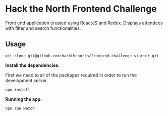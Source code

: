 # Hack the North Frontend Challenge 

Front end application created using ReactJS and Redux.
Displays attendees with filter and search functionalities.

## Usage

`git clone git@github.com:hackthenorth/frontend-challenge-starter.git`

__Install the dependencies:__

First we need to all of the packages required in order to run the development server.

`npm install`

__Running the app:__

`npm run watch`
